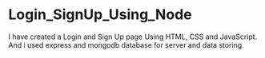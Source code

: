 # Login_SignUp_Using_Node

I have created a Login and Sign Up page Using HTML, CSS and JavaScript. And i used express and mongodb database for server and data storing.
